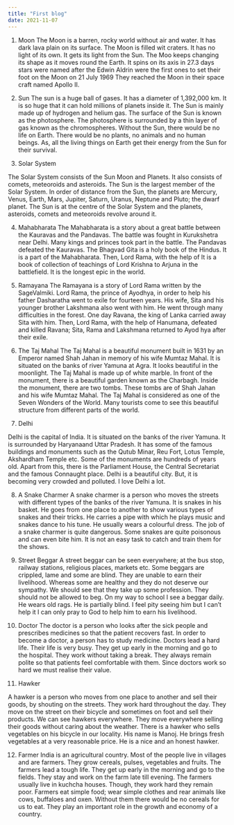 ```yaml
---
title: "First blog"
date: 2021-11-07
---
```


1. Moon
 The Moon is a barren, rocky world without air and water. It has dark lava plain on its surface. The Moon is filled wit craters. It has no light of its own. It gets its light from the Sun. The Moo keeps changing its shape as it moves round the Earth. It spins on its axis in 27.3 days stars were named after the Edwin Aldrin were the first ones to set their foot on the Moon on 21 July 1969 They reached the Moon in their space craft named Apollo II.

2. Sun
 The sun is a huge ball of gases. It has a diameter of 1,392,000 km. It is so huge that it can hold millions of planets inside it. The Sun is mainly made up of hydrogen and helium gas. The surface of the Sun is known as the photosphere. The photosphere is surrounded by a thin layer of gas known as the chromospheres. Without the Sun, there would be no life on Earth. There would be no plants, no animals and no human beings. As, all the living things on Earth get their energy from the Sun for their survival.

3. Solar System

The Solar System consists of the Sun Moon and Planets. It also consists of comets, meteoroids and asteroids. The Sun is the largest member of the Solar System. In order of distance from the Sun, the planets are Mercury, Venus, Earth, Mars, Jupiter, Saturn, Uranus, Neptune and Pluto; the dwarf planet. The Sun is at the centre of the Solar System and the planets, asteroids, comets and meteoroids revolve around it.

4. Mahabharata
The Mahabharata is a story about a great battle between the Kauravas and the Pandavas. The battle was fought in Kurukshetra near Delhi. Many kings and princes took part in the battle. The Pandavas defeated the Kauravas. The Bhagvad Gita is a holy book of the Hindus. It is a part of the Mahabharata. Then, Lord Rama, with the help of It is a book of collection of teachings of Lord Krishna to Arjuna in the battlefield. It is the longest epic in the world.

5. Ramayana
The Ramayana is a story of Lord Rama written by the SageValmiki. Lord Rama, the prince of Ayodhya, in order to help his father Dasharatha went to exile for fourteen years. His wife, Sita and his younger brother Lakshmana also went with him. He went through many difficulties in the forest. One day Ravana, the king of Lanka carried away Sita with him. Then, Lord Rama, with the help of Hanumana, defeated and killed Ravana; Sita, Rama and Lakshmana returned to Ayod hya after their exile.

6. The Taj Mahal
The Taj Mahal is a beautiful monument built in 1631 by an Emperor named Shah Jahan in memory of his wife Mumtaz Mahal. It is situated on the banks of river Yamuna at Agra. It looks beautiful in the moonlight. The Taj Mahal is made up of white marble. In front of the monument, there is a beautiful garden known as the Charbagh. Inside the monument, there are two tombs. These tombs are of Shah Jahan and his wife Mumtaz Mahal. The Taj Mahal is considered as one of the Seven Wonders of the World. Many tourists come to see this beautiful structure from different parts of the world.

7. Delhi

Delhi is the capital of India. It is situated on the banks of the river Yamuna. It is surrounded by Haryanaand Uttar Pradesh. It has some of the famous buildings and monuments such as the Qutub Minar, Reu Fort, Lotus Temple, Akshardham Temple etc. Some of the monuments are hundreds of years old. Apart from this, there is the Parliament House, the Central Secretariat and the famous Connaught place. Delhi is a beautiful city. But, it is becoming very crowded and polluted. I love Delhi a lot.

8. A Snake Charmer
A snake charmer is a person who moves the streets with different types of the banks of the river Yamuna. It is snakes in his basket. He goes from one place to another to show various types of snakes and their tricks. He carries a pipe with which he plays music and snakes dance to his tune. He usually wears a colourful dress. The job of a snake charmer is quite dangerous. Some snakes are quite poisonous and can even bite him. It is not an easy task to catch and train them for the shows.

9. Street Beggar
A street beggar can be seen everywhere; at the bus stop, railway stations, religious places, markets etc. Some beggars are crippled, lame and some are blind. They are unable to earn their livelihood. Whereas some are healthy and they do not deserve our sympathy. We should see that they take up some profession. They should not be allowed to beg. On my way to school I see a beggar daily. He wears old rags. He is partially blind. I feel pity seeing him but I can’t help it I can only pray to God to help him to earn his livelihood.

10. Doctor
The doctor is a person who looks after the sick people and prescribes medicines so that the patient recovers fast. In order to become a doctor, a person has to study medicine. Doctors lead a hard life. Their life is very busy. They get up early in the morning and go to the hospital. They work without taking a break. They always remain polite so that patients feel comfortable with them. Since doctors work so hard we must realise their value.

11. Hawker

A hawker is a person who moves from one place to another and sell their goods, by shouting on the streets. They work hard throughout the day. They move on the street on their bicycle and sometimes on foot and sell their products. We can see hawkers everywhere. They move everywhere selling their goods without caring about the weather. There is a hawker who sells vegetables on his bicycle in our locality. His name is Manoj. He brings fresh vegetables at a very reasonable price. He is a nice and an honest hawker.

12. Farmer
India is an agricultural country. Most of the people live in villages and are farmers. They grow cereals, pulses, vegetables and fruits. The farmers lead a tough life. They get up early in the morning and go to the fields. They stay and work on the farm late till evening. The farmers usually live in kuchcha houses. Though, they work hard they remain poor. Farmers eat simple food; wear simple clothes and rear animals like cows, buffaloes and oxen. Without them there would be no cereals for us to eat. They play an important role in the growth and economy of a country.

